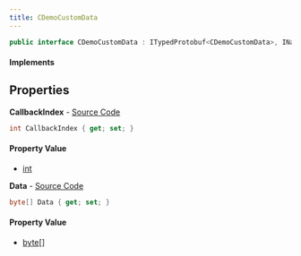 ```yaml
---
title: CDemoCustomData
---
```


```csharp
public interface CDemoCustomData : ITypedProtobuf<CDemoCustomData>, INativeHandle
```

#### Implements

## Properties

**CallbackIndex** - [Source Code](https://github.com/swiftly-solution/swiftlys2/blob/master/managed/src/SwiftlyS2.Generated/Protobufs/Interfaces/CDemoCustomData.cs#L13)

```csharp
int CallbackIndex { get; set; }
```

#### Property Value

- [int](https://learn.microsoft.com/dotnet/api/system.int32)

**Data** - [Source Code](https://github.com/swiftly-solution/swiftlys2/blob/master/managed/src/SwiftlyS2.Generated/Protobufs/Interfaces/CDemoCustomData.cs#L16)

```csharp
byte[] Data { get; set; }
```

#### Property Value

- [byte](https://learn.microsoft.com/dotnet/api/system.byte)[]

